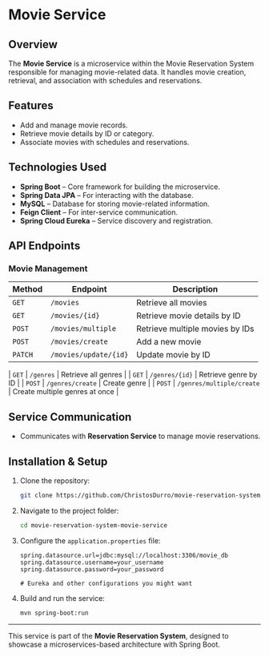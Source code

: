 # Movie Service

## Overview
The **Movie Service** is a microservice within the Movie Reservation System responsible for managing movie-related data. It handles movie creation, retrieval, and association with schedules and reservations.

## Features
- Add and manage movie records.
- Retrieve movie details by ID or category.
- Associate movies with schedules and reservations.

## Technologies Used
- **Spring Boot** – Core framework for building the microservice.
- **Spring Data JPA** – For interacting with the database.
- **MySQL** – Database for storing movie-related information.
- **Feign Client** – For inter-service communication.
- **Spring Cloud Eureka** – Service discovery and registration.

## API Endpoints

### Movie Management
| Method | Endpoint | Description |
|--------|---------|-------------|
| `GET` | `/movies` | Retrieve all movies |
| `GET` | `/movies/{id}` | Retrieve movie details by ID |
| `POST` | `/movies/multiple` | Retrieve multiple movies by IDs | 
| `POST` | `/movies/create` | Add a new movie |
| `PATCH` | `/movies/update/{id}` | Update movie by ID |

| `GET` | `/genres` | Retrieve all genres |
| `GET` | `/genres/{id}` | Retrieve genre by ID |
| `POST` | `/genres/create` | Create genre |
| `POST` | `/genres/multiple/create` | Create multiple genres at once |



## Service Communication
- Communicates with **Reservation Service** to manage movie reservations.

## Installation & Setup
1. Clone the repository:
   ```bash
   git clone https://github.com/ChristosDurro/movie-reservation-system-movie-service.git
   ```
2. Navigate to the project folder:
   ```bash
   cd movie-reservation-system-movie-service
   ```
3. Configure the `application.properties` file:
   ```properties
   spring.datasource.url=jdbc:mysql://localhost:3306/movie_db
   spring.datasource.username=your_username
   spring.datasource.password=your_password

   # Eureka and other configurations you might want
   ```
4. Build and run the service:
   ```bash
   mvn spring-boot:run
   ```

---

This service is part of the **Movie Reservation System**, designed to showcase a microservices-based architecture with Spring Boot.

